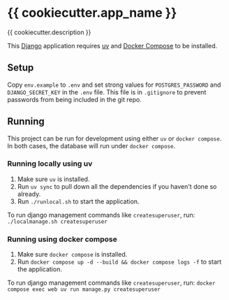 # {{ cookiecutter.app_name }}

{{ cookiecutter.description }}

This [Django](https://www.djangoproject.com/) application requires [uv](https://github.com/astral-sh/uv) and [Docker Compose](https://docs.docker.com/compose/) to be installed.

## Setup
Copy `env.example` to `.env` and set strong values for `POSTGRES_PASSWORD` and `DJANGO_SECRET_KEY` in the `.env` file. This file is in `.gitignore` to prevent passwords from being included in the git repo.

## Running
This project can be run for development using either `uv` or `docker compose`. In both cases, the database will run under `docker compose`.

### Running locally using uv
1. Make sure `uv` is installed.
2. Run `uv sync` to pull down all the dependencies if you haven't done so already.
3. Run `./runlocal.sh` to start the application. 

To run django management commands like `createsuperuser`, run:
`./localmanage.sh createsuperuser`

### Running using docker compose
1. Make sure `docker compose` is installed.
2. Run `docker compose up -d --build && docker compose logs -f` to start the application.

To run django management commands like `createsuperuser`, run:
`docker compose exec web uv run manage.py createsuperuser`

